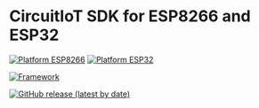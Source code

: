 # CircuitIoT SDK for ESP8266 and ESP32
[![Platform ESP8266](https://img.shields.io/badge/Platform-Espressif8266-orange)](#) [![Platform ESP32](https://img.shields.io/badge/Platform-Espressif32-orange)](#)

[![Framework](https://img.shields.io/badge/Framework-Arduino-blue)](https://www.arduino.cc/)

[![GitHub release (latest by date)](https://img.shields.io/github/v/release/rabiwebpro/circuitiot-esp-device-sdk)](https://github.com/rabiwebpro/circuitiot-esp-device-sdk/releases)
